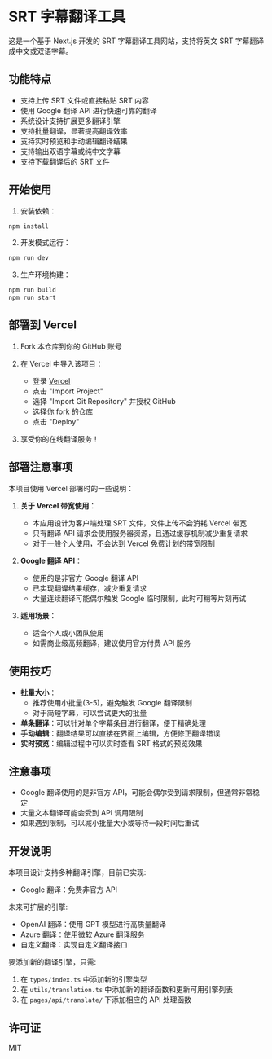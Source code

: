 # SRT 字幕翻译工具

这是一个基于 Next.js 开发的 SRT 字幕翻译工具网站，支持将英文 SRT 字幕翻译成中文或双语字幕。

## 功能特点

- 支持上传 SRT 文件或直接粘贴 SRT 内容
- 使用 Google 翻译 API 进行快速可靠的翻译
- 系统设计支持扩展更多翻译引擎
- 支持批量翻译，显著提高翻译效率
- 支持实时预览和手动编辑翻译结果
- 支持输出双语字幕或纯中文字幕
- 支持下载翻译后的 SRT 文件

## 开始使用

1. 安装依赖：

```bash
npm install
```

2. 开发模式运行：

```bash
npm run dev
```

3. 生产环境构建：

```bash
npm run build
npm run start
```

## 部署到 Vercel

1. Fork 本仓库到你的 GitHub 账号

2. 在 Vercel 中导入该项目：

   - 登录 [Vercel](https://vercel.com)
   - 点击 "Import Project"
   - 选择 "Import Git Repository" 并授权 GitHub
   - 选择你 fork 的仓库
   - 点击 "Deploy"

3. 享受你的在线翻译服务！

## 部署注意事项

本项目使用 Vercel 部署时的一些说明：

1. **关于 Vercel 带宽使用**：

   - 本应用设计为客户端处理 SRT 文件，文件上传不会消耗 Vercel 带宽
   - 只有翻译 API 请求会使用服务器资源，且通过缓存机制减少重复请求
   - 对于一般个人使用，不会达到 Vercel 免费计划的带宽限制

2. **Google 翻译 API**：

   - 使用的是非官方 Google 翻译 API
   - 已实现翻译结果缓存，减少重复请求
   - 大量连续翻译可能偶尔触发 Google 临时限制，此时可稍等片刻再试

3. **适用场景**：
   - 适合个人或小团队使用
   - 如需商业级高频翻译，建议使用官方付费 API 服务

## 使用技巧

- **批量大小**：
  - 推荐使用小批量(3-5)，避免触发 Google 翻译限制
  - 对于简短字幕，可以尝试更大的批量
- **单条翻译**：可以针对单个字幕条目进行翻译，便于精确处理
- **手动编辑**：翻译结果可以直接在界面上编辑，方便修正翻译错误
- **实时预览**：编辑过程中可以实时查看 SRT 格式的预览效果

## 注意事项

- Google 翻译使用的是非官方 API，可能会偶尔受到请求限制，但通常非常稳定
- 大量文本翻译可能会受到 API 调用限制
- 如果遇到限制，可以减小批量大小或等待一段时间后重试

## 开发说明

本项目设计支持多种翻译引擎，目前已实现:

- Google 翻译：免费非官方 API

未来可扩展的引擎:

- OpenAI 翻译：使用 GPT 模型进行高质量翻译
- Azure 翻译：使用微软 Azure 翻译服务
- 自定义翻译：实现自定义翻译接口

要添加新的翻译引擎，只需:

1. 在 `types/index.ts` 中添加新的引擎类型
2. 在 `utils/translation.ts` 中添加新的翻译函数和更新可用引擎列表
3. 在 `pages/api/translate/` 下添加相应的 API 处理函数

## 许可证

MIT
